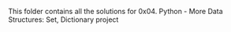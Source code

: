 This folder contains all the solutions for 0x04. Python - More Data Structures: Set, Dictionary project
